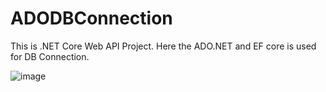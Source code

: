 # ADODBConnection
This is .NET Core Web API Project. Here the ADO.NET and EF core is used for DB Connection.

![image](https://user-images.githubusercontent.com/15855966/155014565-cdde57c5-0470-44d3-9da6-22ed4b031ffa.png)

